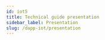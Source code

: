 ```yaml
---
id: iot5
title: Technical guide presentation
sidebar_label: Presentation
slug: /dapp-iot/presentation
---
```

